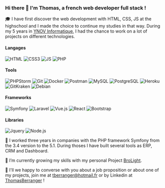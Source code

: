 ### Hi there 👋 I'm Thomas, a french web developer full stack !

🎓 I have first discover the web development with HTML, CSS, JS at the highschool and I made the choice to continue my studies in that way. During my 5 years in [YNOV Informatique](https://www.ynov-paris.com/informatique), I had the chance to work on a lot of projects on different technologies.

#### Langages
![HTML](https://img.shields.io/badge/-HTML-E34F26?style=flat&logo=html5&logoColor=FFF)
![CSS3](https://img.shields.io/badge/-CSS-1572B6?style=flat&logo=css3&logoColor=FFF)
![JS](https://img.shields.io/badge/-JavaScript-F7DF1E?style=flat&logo=JavaScript&logoColor=000)
![PHP](https://img.shields.io/badge/-php-777BB4?style=flat&logo=php&logoColor=FFF)

#### Tools
![PHPStorm](https://img.shields.io/badge/-PhpStorm-000000?style=flat&logo=PhpStorm&logoColor=DBE2E4)
![Git](https://img.shields.io/badge/-Git-F05032?style=flat&logo=git&logoColor=DBE2E4)
![Docker](https://img.shields.io/badge/-Docker-2496ED?style=flat&logo=docker&logoColor=DBE2E4)
![Postman](https://img.shields.io/badge/-Postman-FF6C37?style=flat&logo=Postman&logoColor=DBE2E4)
![MySQL](https://img.shields.io/badge/-MySQL-4479A1?style=flat&logo=MySQL&logoColor=DBE2E4)
![PostgreSQL](https://img.shields.io/badge/-PostgreSQL-336791?style=flat&logo=PostgreSQL&logoColor=DBE2E4)
![Heroku](https://img.shields.io/badge/-Heroku-430098?style=flat&logo=Heroku&logoColor=FFF)
![GitKraken](https://img.shields.io/badge/-GitKraken-179287?style=flat&logo=GitKraken&logoColor=DBE2E4)
![Debian](https://img.shields.io/badge/-Debian-A81D33?style=flat&logo=debian&logoColor=DBE2E4)
 
#### Frameworks
![Symfony](https://img.shields.io/badge/-Symfony-05122A?style=flat&logo=Symfony&logoColor=DBE2E4) 
![Laravel](https://img.shields.io/badge/-Laravel-FF2D20?style=flat&logo=Laravel&logoColor=FFF)
![Vue.js](https://img.shields.io/badge/-Vue.js-4FC08D?style=flat&logo=Vue.js&logoColor=DBE2E4)
![React](https://img.shields.io/badge/-React-61DAFB?style=flat&logo=React&logoColor=000)
![Bootstrap](https://img.shields.io/badge/-Bootstrap-7952B3?style=flat&logo=Bootstrap&logoColor=FFF)

#### Libraries
![Jquery](https://img.shields.io/badge/-jQuery-0769AD?style=flat&logo=jQuery&logoColor=DBE2E4)
![Node.js](https://img.shields.io/badge/-Node.js-339933?style=flat&logo=Node.js&logoColor=FFF)

🚀 I worked three years in companies with the PHP framework Symfony from the 3.4 version to the 5.1. During thoses I have built several tools as ERP, CRM and Dashboard.

🌱 I’m currently growing my skills with my personal Project [BroLight](https://brolight.herokuapp.com).

💬 I'll we happy to converse with you about a job proposition or about one of my projects, join me at tberranger@hotmail.fr or by Linkedin at [ThomasBerranger](https://www.linkedin.com/in/thomas-berranger/) !

<!--ThomasBerranger/ThomasBerranger** is a ✨ _special_ ✨ repository because its `README.md` (this file) appears on your GitHub profile.-->
